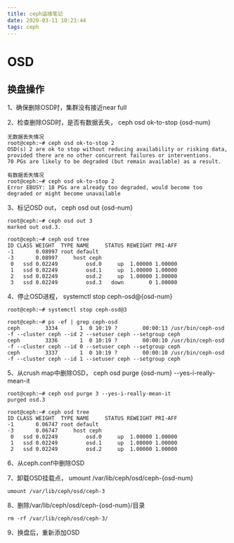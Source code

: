 ```yaml
---
title: ceph运维笔记
date: 2020-03-11 10:23:44
tags: ceph
---
```


# OSD

## 换盘操作

1、确保删除OSD时，集群没有接近near full

2、检查删除OSD时，是否有数据丢失， ceph osd ok-to-stop {osd-num}

```
无数据丢失情况
root@ceph:~# ceph osd ok-to-stop 2
OSD(s) 2 are ok to stop without reducing availability or risking data, provided there are no other concurrent failures or interventions.
70 PGs are likely to be degraded (but remain available) as a result.

有数据丢失情况
root@ceph:~# ceph osd ok-to-stop 2
Error EBUSY: 18 PGs are already too degraded, would become too degraded or might become unavailable
```

3、标记OSD out， ceph osd out {osd-num}

```
root@ceph:~# ceph osd out 3
marked out osd.3. 
 
root@ceph:~# ceph osd tree
ID CLASS WEIGHT  TYPE NAME     STATUS REWEIGHT PRI-AFF 
-1       0.08997 root default                          
-3       0.08997     host ceph                         
 0   ssd 0.02249         osd.0     up  1.00000 1.00000 
 1   ssd 0.02249         osd.1     up  1.00000 1.00000 
 2   ssd 0.02249         osd.2     up  1.00000 1.00000 
 3   ssd 0.02249         osd.3   down        0 1.00000 
```

4、停止OSD进程， systemctl stop ceph-osd@{osd-num}

```
root@ceph:~# systemctl stop ceph-osd@3

root@ceph:~# ps -ef | grep ceph-osd
ceph        3334       1  0 10:19 ?        00:00:13 /usr/bin/ceph-osd -f --cluster ceph --id 2 --setuser ceph --setgroup ceph
ceph        3336       1  0 10:19 ?        00:00:10 /usr/bin/ceph-osd -f --cluster ceph --id 0 --setuser ceph --setgroup ceph
ceph        3337       1  0 10:19 ?        00:00:10 /usr/bin/ceph-osd -f --cluster ceph --id 1 --setuser ceph --setgroup ceph
```

5、从crush map中删除OSD， ceph osd purge {osd-num} --yes-i-really-mean-it

```
root@ceph:~# ceph osd purge 3 --yes-i-really-mean-it
purged osd.3

root@ceph:~# ceph osd tree
ID CLASS WEIGHT  TYPE NAME     STATUS REWEIGHT PRI-AFF 
-1       0.06747 root default                          
-3       0.06747     host ceph                         
 0   ssd 0.02249         osd.0     up  1.00000 1.00000 
 1   ssd 0.02249         osd.1     up  1.00000 1.00000 
 2   ssd 0.02249         osd.2     up  1.00000 1.00000 
```

6、从ceph.conf中删除OSD

7、卸载OSD挂载点， umount /var/lib/ceph/osd/ceph-{osd-num}

```
umount /var/lib/ceph/osd/ceph-3
```

8、删除/var/lib/ceph/osd/ceph-{osd-num}/目录

```
rm -rf /var/lib/ceph/osd/ceph-3/
```

9、换盘后，重新添加OSD





















